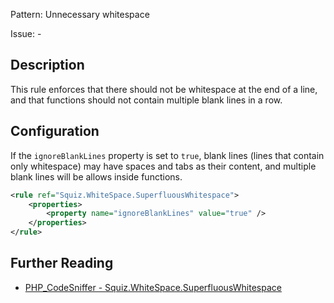 Pattern: Unnecessary whitespace

Issue: -

## Description

This rule enforces that there should not be whitespace at the end of a line, and that functions should not contain multiple blank lines in a row. 

## Configuration

If the `ignoreBlankLines` property is set to `true`, blank lines (lines that contain only whitespace) may have spaces and tabs as their content, and multiple blank lines will be allows inside functions.

```xml
<rule ref="Squiz.WhiteSpace.SuperfluousWhitespace">
    <properties>
        <property name="ignoreBlankLines" value="true" />
    </properties>
</rule>
```

## Further Reading

* [PHP_CodeSniffer - Squiz.WhiteSpace.SuperfluousWhitespace](https://github.com/PHPCSStandards/PHP_CodeSniffer/blob/master/src/Standards/Squiz/Sniffs/WhiteSpace/SuperfluousWhitespaceSniff.php)
